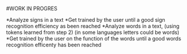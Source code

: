 #WORK IN PROGRES

*Analyze signs in a text
*Get trained by the user until a good sign recognition efficiency as been reached
*Analyze words in a text, (using tokens learned from step 2) (in some languages letters could be words)
*Get trained by the user on the function of the words until a good words recognition efficenty has been reached
